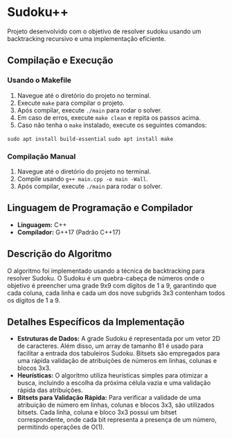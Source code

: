 # Sudoku++

Projeto desenvolvido com o objetivo de resolver sudoku usando um backtracking recursivo e uma implementação eficiente.

## Compilação e Execução

### Usando o Makefile

1. Navegue até o diretório do projeto no terminal.
2. Execute `make` para compilar o projeto.
3. Após compilar, execute `./main` para rodar o solver.
4. Em caso de erros, execute `make clean` e repita os passos acima.
5. Caso não tenha o `make` instalado, execute os seguintes comandos:

`sudo apt install build-essential`
`sudo apt install make`

### Compilação Manual

1. Navegue até o diretório do projeto no terminal.
2. Compile usando `g++ main.cpp -o main -Wall`.
3. Após compilar, execute `./main` para rodar o solver.

## Linguagem de Programação e Compilador

- **Linguagem:** C++
- **Compilador:** G++17 (Padrão C++17)

## Descrição do Algoritmo

O algoritmo foi implementado usando a técnica de backtracking para resolver Sudoku. O Sudoku é um quebra-cabeça de números onde o objetivo é preencher uma grade 9x9 com dígitos de 1 a 9, garantindo que cada coluna, cada linha e cada um dos nove subgrids 3x3 contenham todos os dígitos de 1 a 9.

## Detalhes Específicos da Implementação

- **Estruturas de Dados:** A grade Sudoku é representada por um vetor 2D de caracteres. Além disso, um array de tamanho 81 é usado para facilitar a entrada dos tabuleiros Sudoku. Bitsets são empregados para uma rápida validação de atribuições de números em linhas, colunas e blocos 3x3.
- **Heurísticas:** O algoritmo utiliza heurísticas simples para otimizar a busca, incluindo a escolha da próxima célula vazia e uma validação rápida das atribuições.
- **Bitsets para Validação Rápida:** Para verificar a validade de uma atribuição de número em linhas, colunas e blocos 3x3, são utilizados bitsets. Cada linha, coluna e bloco 3x3 possui um bitset correspondente, onde cada bit representa a presença de um número, permitindo operações de O(1).
